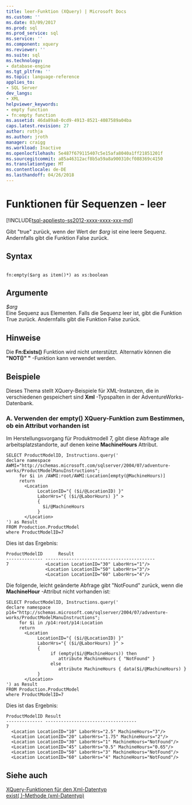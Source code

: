```yaml
---
title: leer-Funktion (XQuery) | Microsoft Docs
ms.custom: ''
ms.date: 03/09/2017
ms.prod: sql
ms.prod_service: sql
ms.service: ''
ms.component: xquery
ms.reviewer: ''
ms.suite: sql
ms.technology:
- database-engine
ms.tgt_pltfrm: ''
ms.topic: language-reference
applies_to:
- SQL Server
dev_langs:
- XML
helpviewer_keywords:
- empty function
- fn:empty function
ms.assetid: 46da89a8-0cd9-4913-8521-4087589a04ba
caps.latest.revision: 27
author: rothja
ms.author: jroth
manager: craigg
ms.workload: Inactive
ms.openlocfilehash: 5e487f679115407c5e15afa8040a1ff21851201f
ms.sourcegitcommit: a85a46312acf8b5a59a8a900310cf088369c4150
ms.translationtype: MT
ms.contentlocale: de-DE
ms.lasthandoff: 04/26/2018
---
```

# <a name="functions-on-sequences---empty"></a>Funktionen für Sequenzen - leer
[!INCLUDE[tsql-appliesto-ss2012-xxxx-xxxx-xxx-md](../includes/tsql-appliesto-ss2012-xxxx-xxxx-xxx-md.md)]

  Gibt "true" zurück, wenn der Wert der *$arg* ist eine leere Sequenz. Andernfalls gibt die Funktion False zurück.  
  
## <a name="syntax"></a>Syntax  
  
```  
  
fn:empty($arg as item()*) as xs:boolean  
```  
  
## <a name="arguments"></a>Argumente  
 *$arg*  
 Eine Sequenz aus Elementen. Falls die Sequenz leer ist, gibt die Funktion True zurück. Andernfalls gibt die Funktion False zurück.  
  
## <a name="remarks"></a>Hinweise  
 Die **Fn:Exists()** Funktion wird nicht unterstützt. Alternativ können die **"NOT()" "** -Funktion kann verwendet werden.  
  
## <a name="examples"></a>Beispiele  
 Dieses Thema stellt XQuery-Beispiele für XML-Instanzen, die in verschiedenen gespeichert sind **Xml** -Typspalten in der AdventureWorks-Datenbank.  
  
### <a name="a-using-the-empty-xquery-function-to-determine-if-an-attribute-is-present"></a>A. Verwenden der empty() XQuery-Funktion zum Bestimmen, ob ein Attribut vorhanden ist  
 Im Herstellungsvorgang für Produktmodell 7, gibt diese Abfrage alle arbeitsplatzstandorte, auf denen keine **MachineHours** Attribut.  
  
```  
SELECT ProductModelID, Instructions.query('  
declare namespace AWMI="http://schemas.microsoft.com/sqlserver/2004/07/adventure-works/ProductModelManuInstructions";  
     for $i in /AWMI:root/AWMI:Location[empty(@MachineHours)]  
     return  
       <Location  
            LocationID="{ ($i/@LocationID) }"  
            LaborHrs="{ ($i/@LaborHours) }" >  
            {   
              $i/@MachineHours  
            }    
       </Location>  
') as Result  
FROM Production.ProductModel  
where ProductModelID=7  
```  
  
 Dies ist das Ergebnis:  
  
```  
ProductModelID      Result          
-------------- ------------------------------------------  
7              <Location LocationID="30" LaborHrs="1"/>  
               <Location LocationID="50" LaborHrs="3"/>  
               <Location LocationID="60" LaborHrs="4"/>  
```  
  
 Die folgende, leicht geänderte Abfrage gibt "NotFound" zurück, wenn die **MachineHour** -Attribut nicht vorhanden ist:  
  
```  
SELECT ProductModelID, Instructions.query('  
declare namespace p14="http://schemas.microsoft.com/sqlserver/2004/07/adventure-works/ProductModelManuInstructions";  
     for $i in /p14:root/p14:Location  
     return  
       <Location  
            LocationID="{ ($i/@LocationID) }"  
            LaborHrs="{ ($i/@LaborHours) }" >  
            {   
                 if (empty($i/@MachineHours)) then  
                    attribute MachineHours { "NotFound" }  
                 else  
                    attribute MachineHours { data($i/@MachineHours) }  
            }    
       </Location>  
') as Result  
FROM Production.ProductModel  
where ProductModelID=7  
```  
  
 Dies ist das Ergebnis:  
  
```  
ProductModelID Result                         
-------------- -----------------------------------  
7                
  <Location LocationID="10" LaborHrs="2.5" MachineHours="3"/>  
  <Location LocationID="20" LaborHrs="1.75" MachineHours="2"/>  
  <Location LocationID="30" LaborHrs="1" MachineHours="NotFound"/>  
  <Location LocationID="45" LaborHrs="0.5" MachineHours="0.65"/>  
  <Location LocationID="50" LaborHrs="3" MachineHours="NotFound"/>  
  <Location LocationID="60" LaborHrs="4" MachineHours="NotFound"/>  
```  
  
## <a name="see-also"></a>Siehe auch  
 [XQuery-Funktionen für den Xml-Datentyp](../xquery/xquery-functions-against-the-xml-data-type.md)   
 [exist&#40; &#41;-Methode &#40;xml-Datentyp&#41;](../t-sql/xml/exist-method-xml-data-type.md)  
  
  
